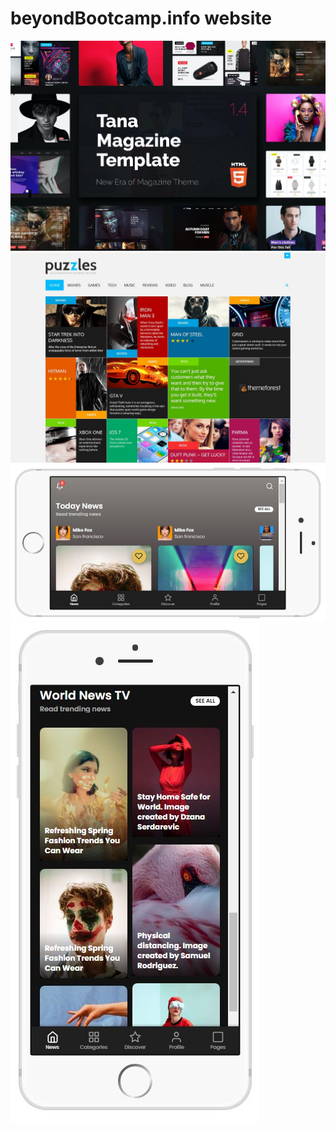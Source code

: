 # beyondBootcamp.info website

![Website_comp](comp01.jpg)
![Website_comp](comp02.jpg)
![Website_comp](comp03.Jpg)
![Website_comp](comp04.Jpg)
